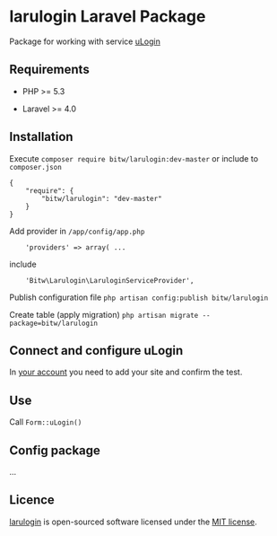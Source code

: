 larulogin Laravel Package
=========================

Package for working with service [uLogin](https://ulogin.ru/)


Requirements
------------

- PHP >= 5.3

- Laravel >= 4.0


Installation
------------

Execute `composer require bitw/larulogin:dev-master` or include to `composer.json`
```
{
    "require": {
        "bitw/larulogin": "dev-master"
    }
}
```

Add provider in `/app/config/app.php`
```
    'providers' => array( ...
```
include
```
    'Bitw\Larulogin\LaruloginServiceProvider',
```

Publish configuration file `php artisan config:publish bitw/larulogin`

Create table (apply migration) `php artisan migrate --package=bitw/larulogin`


Connect and configure uLogin
----------------------------

In [your account](https://ulogin.ru/lk.php) you need to add your site and confirm the test.


Use
---

Call `Form::uLogin()`


Config package
----------------

...


Licence
-------

[larulogin](https://github.com/bitw/larulogin) is open-sourced software licensed under the [MIT license](http://opensource.org/licenses/MIT).